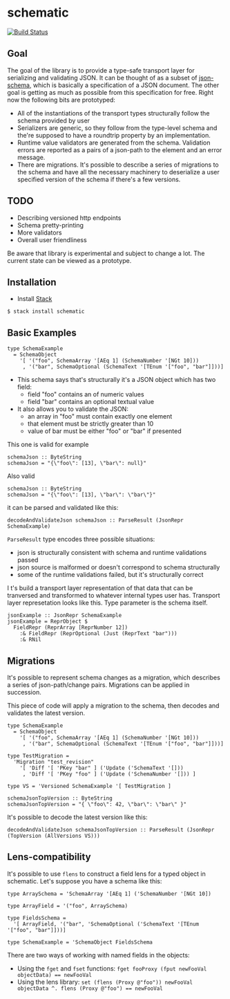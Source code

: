 # schematic

[![Build Status](https://travis-ci.org/dredozubov/schematic.svg?branch=master)](https://travis-ci.org/dredozubov/schematic)

## Goal

The goal of the library is to provide a type-safe transport layer for serializing and validating JSON. It can be thought of as a subset of [json-schema](http://json-schema.org), which is basically a specification of a JSON document. The other goal is getting as much as possible from this specification for free. Right now the following bits are prototyped:

* All of the instantiations of the transport types structurally follow the schema provided by user
* Serializers are generic, so they follow from the type-level schema and the're supposed to have a roundtrip property by an implementation.
* Runtime value validators are generated from the schema. Validation errors are reported as a pairs of a json-path to the element and an error message.
* There are migrations. It's possible to describe a series of migrations to the schema and have all the necessary machinery to deserialize a user specified version of the schema if there's a few versions.

## TODO

* Describing versioned http endpoints
* Schema pretty-printing
* More validators
* Overall user friendliness

Be aware that library is experimental and subject to change a lot. The current state can be viewed as a prototype.

## Installation

* Install [Stack](https://github.com/commercialhaskell/stack)

```
$ stack install schematic
```

## Basic Examples

```
type SchemaExample
  = SchemaObject
    '[ '("foo", SchemaArray '[AEq 1] (SchemaNumber '[NGt 10]))
     , '("bar", SchemaOptional (SchemaText '[TEnum '["foo", "bar"]]))]
```

* This schema says that's structurally it's a JSON object which has two field:
  * field "foo" contains an of numeric values
  * field "bar" contains an optional textual value
* It also allows you to validate the JSON:
  * an array in "foo" must contain exactly one element
  * that element must be strictly greater than 10
  * value of bar must be either "foo" or "bar" if presented


This one is valid for example

```
schemaJson :: ByteString
schemaJson = "{\"foo\": [13], \"bar\": null}"
```

Also valid

```
schemaJson :: ByteString
schemaJson = "{\"foo\": [13], \"bar\": \"bar\"}"
```

it can be parsed and validated like this:

```
decodeAndValidateJson schemaJson :: ParseResult (JsonRepr SchemaExample)
```

`ParseResult` type encodes three possible situations:
* json is structurally consistent with schema and runtime validations passed
* json source is malformed or doesn't correspond to schema structurally
* some of the runtime validations failed, but it's structurally correct

I t's build a transport layer representation of that data that can be tranversed and transformed to whatever internal types user has. Transport layer represetation looks like this. Type parameter is the schema itself.


```
jsonExample :: JsonRepr SchemaExample
jsonExample = ReprObject $
  FieldRepr (ReprArray [ReprNumber 12])
    :& FieldRepr (ReprOptional (Just (ReprText "bar")))
    :& RNil
```

## Migrations

It's possible to represent schema changes as a migration, which describes a series of json-path/change pairs. Migrations can be applied in succession.

This piece of code will apply a migration to the schema, then decodes and validates the latest version.

```
type SchemaExample
  = SchemaObject
    '[ '("foo", SchemaArray '[AEq 1] (SchemaNumber '[NGt 10]))
     , '("bar", SchemaOptional (SchemaText '[TEnum '["foo", "bar"]]))]

type TestMigration =
  'Migration "test_revision"
    '[ 'Diff '[ 'PKey "bar" ] ('Update ('SchemaText '[]))
     , 'Diff '[ 'PKey "foo" ] ('Update ('SchemaNumber '[])) ]

type VS = 'Versioned SchemaExample '[ TestMigration ]

schemaJsonTopVersion :: ByteString
schemaJsonTopVersion = "{ \"foo\": 42, \"bar\": \"bar\" }"
```

It's possible to decode the latest version like this:

```
decodeAndValidateJson schemaJsonTopVersion :: ParseResult (JsonRepr (TopVersion (AllVersions VS)))
```

## Lens-compatibility

It's possible to use `flens` to construct a field lens for a typed object in schematic. Let's suppose you have a schema like this:

```
type ArraySchema = 'SchemaArray '[AEq 1] ('SchemaNumber '[NGt 10])

type ArrayField = '("foo", ArraySchema)

type FieldsSchema =
  '[ ArrayField, '("bar", 'SchemaOptional ('SchemaText '[TEnum '["foo", "bar"]]))]

type SchemaExample = 'SchemaObject FieldsSchema

```

There are two ways of working with named fields in the objects:

* Using the `fget` and `fset` functions: `fget fooProxy (fput newFooVal objectData) == newFooVal`
* Using the lens library: `set (flens (Proxy @"foo")) newFooVal objectData ^. flens (Proxy @"foo") == newFooVal`
